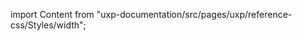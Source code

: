 
import Content from "uxp-documentation/src/pages/uxp/reference-css/Styles/width";

<Content query="product=xd"/>
